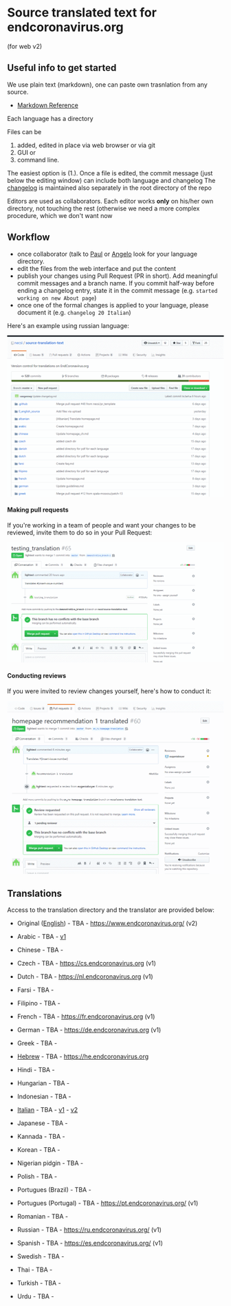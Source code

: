# Source translated text for endcoronavirus.org

(for web v2)

## Useful info to get started

We use plain text (markdown), one can paste own trasnlation from any source.

* [Markdown Reference](https://guides.github.com/features/mastering-markdown/)

Each language has a directory

Files can be
 1. added, edited in place via web browser or via git
 2. GUI or
 3. command line.

The easiest option is (1.). Once a file is edited, the commit message (just below the editing window) can include both language and changelog
The [changelog](changelog.md) is maintained also separately in the root directory of the repo

Editors are used as collaborators. Each editor works **only** on his/her own directory, not touching the rest (otherwise we need a more complex procedure, which we don't want now

## Workflow
* once collaborator (talk to [Paul](paulghaddad) or [Angelo](aprossi) look for your language directory.
* edit the files from the web interface and put the content
* publish your changes using Pull Request (PR in short). Add meaningful commit messages and a branch name. If you commit half-way before ending a changelog entry, state it in the commit message (e.g. ```started working on new About page```)
* once one of the formal changes is applied to your language, please document it (e.g. ```changelog 20 Italian```)

Here's an example using russian language:

![](./gh-tutorials/making-changes.gif)

#### Making pull requests
If you're working in a team of people and want your changes to be reviewed, invite them to do so in your Pull Request:

![](./gh-tutorials/adding-reviewers.gif)

#### Conducting reviews
If you were invited to review changes yourself, here's how to conduct it:

![](./gh-tutorials/PR-review.gif)

## Translations

Access to the translation directory and the translator are provided below:

* Original ([English](0_english_source)) - TBA - https://www.endcoronavirus.org/ (v2)

* Arabic - TBA - [v1](https://ar.endcoronavirus.org)
* Chinese - TBA -
* Czech - TBA - https://cs.endcoronavirus.org (v1)
* Dutch - TBA - https://nl.endcoronavirus.org (v1)
* Farsi - TBA -
* Filipino - TBA -
* French - TBA - https://fr.endcoronavirus.org (v1)
* German - TBA - https://de.endcoronavirus.org (v1)
* Greek - TBA -
* [Hebrew](hebrew) - TBA - https://he.endcoronavirus.org
* Hindi - TBA -
* Hungarian - TBA -
* Indonesian - TBA -
* [Italian](italian) - TBA -  [v1](https://it.endcoronavirus.org) - [v2](https://www.endcoronavirus.org/home/italian)
* Japanese - TBA -
* Kannada - TBA -
* Korean - TBA -
* Nigerian pidgin - TBA -
* Polish - TBA -
* Portugues (Brazil) - TBA -
* Portugues (Portugal) - TBA - https://pt.endcoronavirus.org/ (v1)
* Romanian - TBA -
* Russian - TBA - https://ru.endcoronavirus.org/ (v1)
* Spanish - TBA - https://es.endcoronavirus.org/ (v1)
* Swedish - TBA -
* Thai - TBA -
* Turkish - TBA -
* Urdu - TBA -
